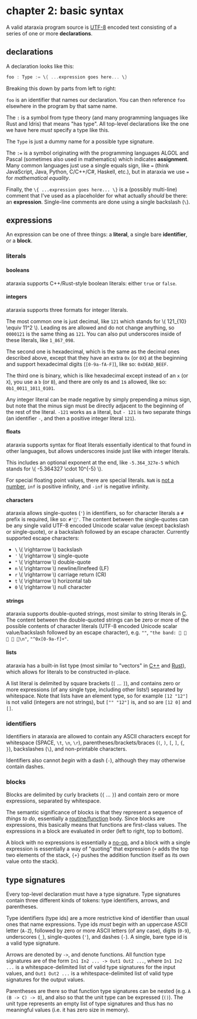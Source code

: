 # chapter 2: basic syntax

A valid ataraxia program source is [UTF-8](https://en.wikipedia.org/wiki/UTF-8)
encoded text consisting of a series of one or more **declarations**.

## declarations

A declaration looks like this:

```rust
foo : Type := \{ ...expression goes here... \}
```

Breaking this down by parts from left to right:

`foo` is an identifier that names our declaration. You can then reference `foo`
elsewhere in the program by that same name.

The `:` is a symbol from type theory (and many programming languages like Rust
and Idris) that means "has type". All top-level declarations like the one we
have here *must* specify a type like this.

The `Type` is just a dummy name for a possible type signature.

The `:=` is a symbol originating with the programming languages ALGOL and
Pascal (sometimes also used in mathematics) which indicates **assignment**.
Many common languages just use a single equals sign, like `=` (think
JavaScript, Java, Python, C/C++/C#, Haskell, etc.), but in ataraxia we use `=`
for *mathematical equality*.

Finally, the `\{ ...expression goes here... \}` is a (possibly multi-line)
comment that I've used as a placeholder for what actually *should* be there: an
**expression**. Single-line comments are done using a single backslash (`\`).

## expressions

An expression can be one of three things: a **literal**, a single bare
**identifier**, or a **block**.

### literals

#### booleans

ataraxia supports C++/Rust-style boolean literals: either `true` or `false`.

#### integers

ataraxia supports three formats for integer literals.

The most common one is just decimal, like `121` which stands for
\\( 121_{10} \equiv 11^2 \\). Leading `0`s are allowed and do not change
anything, so `0000121` is the same thing as `121`. You can also put underscores
inside of these literals, like `1_867_098`.

The second one is hexadecimal, which is the same as the decimal ones described
above, except that they have an extra `0x` (or `0X`) at the beginning and
support hexadecimal digits (`[0-9a-fA-F]`), like so: `0xDEAD_BEEF`.

The third one is binary, which is like hexadecimal except instead of an `x`
(or `X`), you use a `b` (or `B`), and there are only `0`s and `1`s allowed,
like so: `0b1_0011_1011_0101`.

Any integer literal can be made negative by simply prepending a minus sign, but
note that the minus sign must be directly adjacent to the beginning of the rest
of the literal. `-121` works as a literal, but `- 121` is two separate things
(an identifier `-`, and then a positive integer literal `121`).

#### floats

ataraxia supports syntax for float literals essentially identical to that found
in other languages, but allows underscores inside just like with integer
literals.

This includes an optional exponent at the end, like `-5.364_327e-5` which
stands for \\( -5.364327 \cdot 10^{-5} \\).

For special floating point values, there are special literals. `NaN` is
[not a number](https://en.wikipedia.org/wiki/NaN), `inf` is positive infinity,
and `-inf` is negative infinity.

#### characters

ataraxia allows single-quotes (`'`) in identifiers, so for character literals a
`#` prefix is required, like so: `#'🎺'`. The content between the single-quotes
can be any single valid UTF-8 encoded Unicode scalar value (except backslash or
single-quote), or a backslash followed by an escape character. Currently
supported escape characters:

- `\` \\( \rightarrow \\) backslash
- `'` \\( \rightarrow \\) single-quote
- `"` \\( \rightarrow \\) double-quote
- `n` \\( \rightarrow \\) newline/linefeed (LF)
- `r` \\( \rightarrow \\) carriage return (CR)
- `t` \\( \rightarrow \\) horizontal tab
- `0` \\( \rightarrow \\) null character

#### strings

ataraxia supports double-quoted strings, most similar to string literals in
[C](https://en.wikipedia.org/wiki/C_(programming_language)). The content
between the double-quoted strings can be zero or more of the possible contents
of character literals (UTF-8 encoded Unicode scalar value/backslash followed by
an escape character), e.g. `""`, `"the band: 🎹 🎺 🎷 🥁 🎸\n"`,
`"^0x[0-9a-f]+"`.

#### lists

ataraxia has a built-in list type (most similar to "vectors" in
[C++](http://en.cppreference.com/w/cpp/container/vector) and
[Rust](https://doc.rust-lang.org/std/vec/struct.Vec.html)), which allows for
literals to be constructed in-place.

A list literal is delimited by square brackets (`[` ... `]`), and contains zero
or more expressions (of any single type, including other lists!) separated by
whitespace. Note that lists have an element type, so for example `[12 "12"]`
is not valid (integers are not strings), but `["" "12"]` is, and so are
`[12 0]` and `[]`.

### identifiers

Identifiers in ataraxia are allowed to contain any ASCII characters except for
whitespace (SPACE, `\t`, `\n`, `\r`), parentheses/brackets/braces (`(`, `)`,
`[`, `]`, `{`, `}`), backslashes (`\`), and non-printable characters.

Identifiers also cannot *begin* with a dash (`-`), although they may otherwise
contain dashes.

### blocks

Blocks are delimited by curly brackets (`{` ... `}`) and contain zero or more
expressions, separated by whitespace.

The semantic significance of blocks is that they represent a sequence of
*things to do*, essentially a
[routine/function](https://en.wikipedia.org/wiki/Subroutine) body. Since blocks
are expressions, this basically means that functions are first-class values.
The expressions in a block are evaluated in order (left to right, top to
bottom).

A block with no expressions is essentially a
[no-op](https://en.wikipedia.org/wiki/NOP), and a block with a single
expression is essentially a way of "quoting" that expression (`+` adds the top
two elements of the stack, `{+}` pushes the addition function itself as its own
value onto the stack).

## type signatures

Every top-level declaration must have a type signature. Type signatures contain
three different kinds of tokens: type identifiers, arrows, and parentheses.

Type identifiers (type ids) are a more restrictive kind of identifier than
usual ones that name expressions. Type ids *must* begin with an uppercase ASCII
letter (`A-Z`), followed by zero or more ASCII letters (of any case), digits
(`0-9`), underscores (`_`), single-quotes (`'`), and dashes (`-`). A single,
bare type id is a valid type signature.

Arrows are denoted by `->`, and denote functions. All function type signatures
are of the form `In1 In2 ... -> Out1 Out2 ...`, where `In1 In2 ...` is a
whitespace-delimited list of valid type signatures for the input values, and
`Out1 Out2 ...` is a whitespace-delimited list of valid type signatures for the
output values.

Parentheses are there so that function type signatures can be nested (e.g.
`A (B -> C) -> D`), and also so that the unit type can be expressed (`()`). The
unit type represents an empty list of type signatures and thus has no
meaningful values (i.e. it has zero size in memory).
